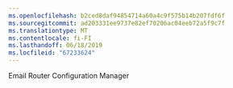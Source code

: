 ```yaml
---
ms.openlocfilehash: b2ced8daf94854714a60a4c9f575b14b207fdf6f
ms.sourcegitcommit: ad203331ee9737e82ef70206ac04eeb72a5f9c7f
ms.translationtype: MT
ms.contentlocale: fi-FI
ms.lasthandoff: 06/18/2019
ms.locfileid: "67233624"
---
```

Email Router Configuration Manager